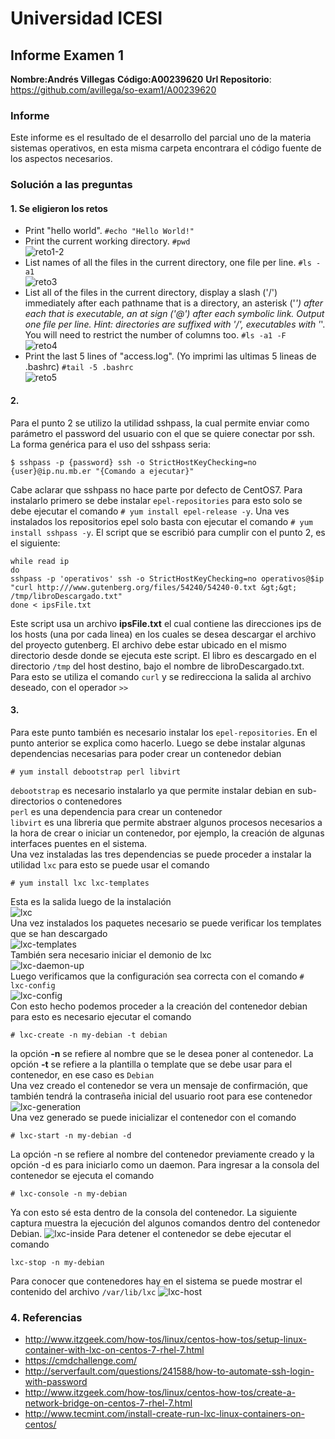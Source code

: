 # Universidad ICESI
## Informe Examen 1
**Nombre:Andrés Villegas**
**Código:A00239620**
**Url Repositorio**: https://github.com/avillega/so-exam1/A00239620

### Informe
Este informe es el resultado de el desarrollo del parcial uno de la materia sistemas operativos, en esta misma carpeta encontrara el código fuente de los aspectos necesarios.

### Solución a las preguntas
#### 1. Se eligieron los retos
* Print "hello world". `#echo "Hello World!"`
* Print the current working directory. `#pwd`  
![reto1-2](reto1-2.png "reto 1 y 2")
* List names of all the files in the current directory, one file per line. `#ls -a1`  
![reto3](reto3.png "reto 3")
* List all of the files in the current directory, display a slash ('/') immediately after each pathname that is a directory, an asterisk ('*') after each that is executable, an at sign ('@') after each symbolic link. Output one file per line. Hint: directories are suffixed with '/', executables with '*'. You will need to restrict the number of columns too. `#ls -a1 -F`  
![reto4](reto4.png "reto 4")
* Print the last 5 lines of "access.log". (Yo imprimi las ultimas 5 lineas de .bashrc) `#tail -5 .bashrc`  
![reto5](reto5.png "reto 5")

#### 2.
Para el punto 2 se utilizo la utilidad sshpass, la cual permite enviar como parámetro el password del usuario con el que se quiere conectar por ssh. La forma genérica para el uso del sshpass seria:
```
$ sshpass -p {password} ssh -o StrictHostKeyChecking=no {user}@ip.nu.mb.er "{Comando a ejecutar}"
```

Cabe aclarar que sshpass no hace parte por defecto de CentOS7. Para instalarlo primero se debe instalar `epel-repositories` para esto solo se debe ejecutar el comando `# yum install epel-release -y`. Una ves instalados los repositorios epel solo basta con ejecutar el comando `# yum install sshpass -y`.
El script que se escribió para cumplir con el punto 2, es el siguiente:
```
while read ip
do
sshpass -p 'operativos' ssh -o StrictHostKeyChecking=no operativos@$ip "curl http:///www.gutenberg.org/files/54240/54240-0.txt &gt;&gt; /tmp/libroDescargado.txt"
done < ipsFile.txt
```
Este script usa un archivo **ipsFile.txt** el cual contiene las direcciones ips de los hosts (una por cada linea) en los cuales se desea descargar el archivo del proyecto gutenberg. El archivo debe estar ubicado en el mismo directorio desde donde se ejecuta este script. El libro es descargado en el directorio `/tmp` del host destino, bajo el nombre de libroDescargado.txt. Para esto se utiliza el comando `curl` y se redirecciona la salida al archivo deseado, con el operador `>>`

#### 3.
Para este punto también es necesario instalar los `epel-repositories`. En el punto anterior se explica como hacerlo.
Luego se debe instalar algunas dependencias necesarias para poder crear un contenedor debian
```
# yum install debootstrap perl libvirt
```
`debootstrap` es necesario instalarlo ya que permite instalar debian en sub-directorios o contenedores  
`perl` es una dependencia para crear un contenedor  
`libvirt` es una libreria que permite abstraer algunos procesos necesarios a la hora de crear o iniciar un contenedor, por ejemplo, la creación de algunas interfaces puentes en el sistema.  
Una vez instaladas las tres dependencias se puede proceder a instalar la utilidad `lxc` para esto se puede usar el comando
``` 
# yum install lxc lxc-templates
```
Esta es la salida luego de la instalación  
![lxc](installing-lxc.PNG "Instalación lxc")  
Una vez instalados los paquetes necesario se puede verificar los templates que se han descargado  
![lxc-templates](lxc-templates.PNG "lxc templates")  
También sera necesario iniciar el demonio de lxc  
![lxc-daemon-up](lxc-daemon-up.PNG "lxc daemon up")  
Luego verificamos que la configuración sea correcta con el comando `# lxc-config`  
![lxc-config](lxc-config.PNG "config")  
Con esto hecho podemos proceder a la creación del contenedor debian para esto es necesario ejecutar el comando
```
# lxc-create -n my-debian -t debian
```
la opción **-n** se refiere al nombre que se le desea poner al contenedor. La opción **-t** se refiere a la plantilla o template que se debe usar para el contenedor, en ese caso es `Debian`  
Una vez creado el contenedor se vera un mensaje de confirmación, que también tendrá la contraseña inicial del usuario root para ese contenedor    
![lxc-generation](generation-complete.png "generation")  
Una vez generado se puede inicializar el contenedor con el comando
```
# lxc-start -n my-debian -d
```
La opción -n se refiere al nombre del contenedor previamente creado y la opción -d es para iniciarlo como un daemon.
Para ingresar a la consola del contenedor se ejecuta el comando
```
# lxc-console -n my-debian

```
Ya con esto sé esta dentro de la consola del contenedor. La siguiente captura muestra la ejecución del algunos comandos dentro del contenedor Debian.
![lxc-inside](inside-container.PNG "inside")
Para detener el contenedor se debe ejecutar el comando
```
lxc-stop -n my-debian
```
Para conocer que contenedores hay en el sistema se puede mostrar el contenido del archivo `/var/lib/lxc`
![lxc-host](debian-container-on-host.PNG "host")

### 4. Referencias
- http://www.itzgeek.com/how-tos/linux/centos-how-tos/setup-linux-container-with-lxc-on-centos-7-rhel-7.html
- https://cmdchallenge.com/
- http://serverfault.com/questions/241588/how-to-automate-ssh-login-with-password
- http://www.itzgeek.com/how-tos/linux/centos-how-tos/create-a-network-bridge-on-centos-7-rhel-7.html
- http://www.tecmint.com/install-create-run-lxc-linux-containers-on-centos/
